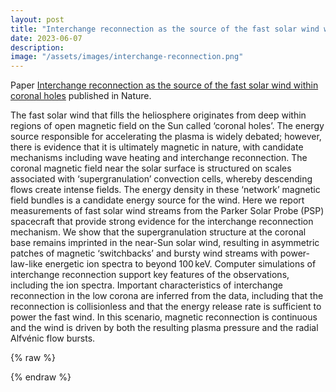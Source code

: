 ```yaml
---
layout: post
title: "Interchange reconnection as the source of the fast solar wind within coronal holes"
date: 2023-06-07
description: 
image: "/assets/images/interchange-reconnection.png"
---
```


Paper [Interchange reconnection as the source of the fast solar wind within coronal holes](https://www.nature.com/articles/s41586-023-05955-3) published in Nature.

The fast solar wind that fills the heliosphere originates from deep within regions of open magnetic field on the Sun called ‘coronal holes’.
The energy source responsible for accelerating the plasma is widely debated; however, there is evidence that it is ultimately magnetic in nature, with candidate mechanisms including wave heating and interchange reconnection.
The coronal magnetic field near the solar surface is structured on scales associated with ‘supergranulation’ convection cells, whereby descending flows create intense fields.
The energy density in these ‘network’ magnetic field bundles is a candidate energy source for the wind.
Here we report measurements of fast solar wind streams from the Parker Solar Probe (PSP) spacecraft that provide strong evidence for the interchange reconnection mechanism.
We show that the supergranulation structure at the coronal base remains imprinted in the near-Sun solar wind, resulting in asymmetric patches of magnetic ‘switchbacks’ and bursty wind streams with power-law-like energetic ion spectra to beyond 100 keV.
Computer simulations of interchange reconnection support key features of the observations, including the ion spectra.
Important characteristics of interchange reconnection in the low corona are inferred from the data, including that the reconnection is collisionless and that the energy release rate is sufficient to power the fast wind.
In this scenario, magnetic reconnection is continuous and the wind is driven by both the resulting plasma pressure and the radial Alfvénic flow bursts.

{% raw  %}
<p></p>
<p></p>
<textarea id="bibtex_input" style="display:none;">
@ARTICLE{2023Natur.618..252B,
       author = {{Bale}, S.~D. and {Drake}, J.~F. and {McManus}, M.~D. and {Desai}, M.~I. and {Badman}, S.~T. and {Larson}, D.~E. and {Swisdak}, M. and {Horbury}, T.~S. and {Raouafi}, N.~E. and {Phan}, T. and {Velli}, M. and {McComas}, D.~J. and {Cohen}, C.~M.~S. and {Mitchell}, D. and {Panasenco}, O. and {Kasper}, J.~C.},
        title = "{Interchange reconnection as the source of the fast solar wind within coronal holes}",
      journal = {\nat},
     keywords = {Astrophysics - Solar and Stellar Astrophysics, Physics - Space Physics},
         year = 2023,
        month = jun,
       volume = {618},
       number = {7964},
        pages = {252-256},
          doi = {10.1038/s41586-023-05955-3},
archivePrefix = {arXiv},
       eprint = {2208.07932},
 primaryClass = {astro-ph.SR},
          url = {https://ui.adsabs.harvard.edu/abs/2023Natur.618..252B},
      adsnote = {Provided by the SAO/NASA Astrophysics Data System}
}
</textarea>
<script type="text/javascript" src="https://cdn.jsdelivr.net/gh/pcooksey/bibtex-js/src/bibtex_js.js"></script>
<div id="bibtex_display"></div>
{% endraw  %}
